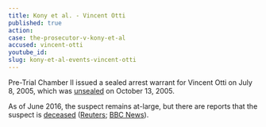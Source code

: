 ```yaml
---
title: Kony et al. - Vincent Otti
published: true
action:
case: the-prosecutor-v-kony-et-al
accused: vincent-otti
youtube_id:
slug: kony-et-al-events-vincent-otti
---
```



Pre-Trial Chamber II issued a sealed arrest warrant for Vincent Otti on July 8, 2005, which was [unsealed](https://www.icc-cpi.int/Pages/record.aspx?docNo=ICC-02/04-01/15-34) on October 13, 2005.&nbsp;

As of June 2016, the suspect remains at-large, but there are reports that the suspect is&nbsp;[deceased](http://www.haguejusticeportal.net/index.php?id=8194)&nbsp;([Reuters](http://www.reuters.com/article/idUSL23695656);&nbsp;[BBC News](http://news.bbc.co.uk/2/hi/africa/7083311.stm)).&nbsp;